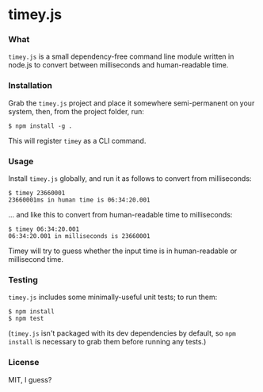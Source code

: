 # timey.js

### What

```timey.js``` is a small dependency-free command line module written in node.js to convert between milliseconds and human-readable time.

### Installation

Grab the ```timey.js``` project and place it somewhere semi-permanent on your system, then, from the project folder, run:

```
$ npm install -g .
```

This will register ```timey``` as a CLI command.

### Usage

Install ```timey.js``` globally, and run it as follows to convert from milliseconds:

```
$ timey 23660001
23660001ms in human time is 06:34:20.001
```

... and like this to convert from human-readable time to milliseconds:

```
$ timey 06:34:20.001
06:34:20.001 in milliseconds is 23660001
```

Timey will try to guess whether the input time is in human-readable or millisecond time.

### Testing

```timey.js``` includes some minimally-useful unit tests; to run them:

```
$ npm install
$ npm test
```

(```timey.js``` isn't packaged with its dev dependencies by default, so ```npm install``` is necessary to grab them before running any tests.)

### License

MIT, I guess?
